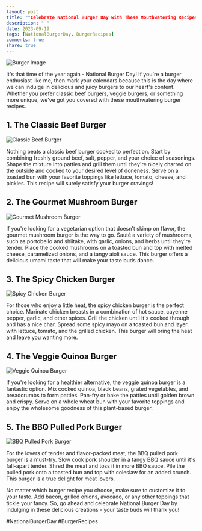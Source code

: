 ```yaml
---
layout: post
title: ""Celebrate National Burger Day with These Mouthwatering Recipes""
description: " "
date: 2023-09-19
tags: [NationalBurgerDay, BurgerRecipes]
comments: true
share: true
---
```


![Burger Image](https://source.unsplash.com/1600x900/?burger)

It's that time of the year again - National Burger Day! If you're a burger enthusiast like me, then mark your calendars because this is the day where we can indulge in delicious and juicy burgers to our heart's content. Whether you prefer classic beef burgers, veggie burgers, or something more unique, we've got you covered with these mouthwatering burger recipes.

## 1. The Classic Beef Burger
![Classic Beef Burger](https://source.unsplash.com/1600x900/?beef,burger)

Nothing beats a classic beef burger cooked to perfection. Start by combining freshly ground beef, salt, pepper, and your choice of seasonings. Shape the mixture into patties and grill them until they're nicely charred on the outside and cooked to your desired level of doneness. Serve on a toasted bun with your favorite toppings like lettuce, tomato, cheese, and pickles. This recipe will surely satisfy your burger cravings!

## 2. The Gourmet Mushroom Burger
![Gourmet Mushroom Burger](https://source.unsplash.com/1600x900/?mushroom,burger)

If you're looking for a vegetarian option that doesn't skimp on flavor, the gourmet mushroom burger is the way to go. Sauté a variety of mushrooms, such as portobello and shiitake, with garlic, onions, and herbs until they're tender. Place the cooked mushrooms on a toasted bun and top with melted cheese, caramelized onions, and a tangy aioli sauce. This burger offers a delicious umami taste that will make your taste buds dance.

## 3. The Spicy Chicken Burger
![Spicy Chicken Burger](https://source.unsplash.com/1600x900/?chicken,burger)

For those who enjoy a little heat, the spicy chicken burger is the perfect choice. Marinate chicken breasts in a combination of hot sauce, cayenne pepper, garlic, and other spices. Grill the chicken until it's cooked through and has a nice char. Spread some spicy mayo on a toasted bun and layer with lettuce, tomato, and the grilled chicken. This burger will bring the heat and leave you wanting more.

## 4. The Veggie Quinoa Burger
![Veggie Quinoa Burger](https://source.unsplash.com/1600x900/?veggie,burger)

If you're looking for a healthier alternative, the veggie quinoa burger is a fantastic option. Mix cooked quinoa, black beans, grated vegetables, and breadcrumbs to form patties. Pan-fry or bake the patties until golden brown and crispy. Serve on a whole wheat bun with your favorite toppings and enjoy the wholesome goodness of this plant-based burger.

## 5. The BBQ Pulled Pork Burger
![BBQ Pulled Pork Burger](https://source.unsplash.com/1600x900/?pulled,pork,burger)

For the lovers of tender and flavor-packed meat, the BBQ pulled pork burger is a must-try. Slow cook pork shoulder in a tangy BBQ sauce until it's fall-apart tender. Shred the meat and toss it in more BBQ sauce. Pile the pulled pork onto a toasted bun and top with coleslaw for an added crunch. This burger is a true delight for meat lovers.

No matter which burger recipe you choose, make sure to customize it to your taste. Add bacon, grilled onions, avocado, or any other toppings that tickle your fancy. So, go ahead and celebrate National Burger Day by indulging in these delicious creations - your taste buds will thank you!

#NationalBurgerDay #BurgerRecipes